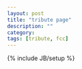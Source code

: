 ```yaml
---
layout: post
title: "tribute page"
description: ""
category: 
tags: [tribute, fcc]
---
```

{% include JB/setup %}

<script src="//assets.codepen.io/assets/embed/ei.js"></script>